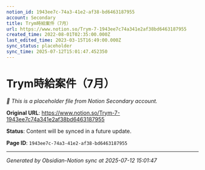 ```yaml
---
notion_id: 1943ee7c-74a3-41e2-af38-bd6463187955
account: Secondary
title: Trym時給案件（7月）
url: https://www.notion.so/Trym-7-1943ee7c74a341e2af38bd6463187955
created_time: 2022-08-01T02:35:00.000Z
last_edited_time: 2023-03-15T16:49:00.000Z
sync_status: placeholder
sync_time: 2025-07-12T15:01:47.452350
---
```


# Trym時給案件（7月）

*🔄 This is a placeholder file from Notion Secondary account.*

**Original URL**: https://www.notion.so/Trym-7-1943ee7c74a341e2af38bd6463187955

**Status**: Content will be synced in a future update.

**Page ID**: `1943ee7c-74a3-41e2-af38-bd6463187955`

---

*Generated by Obsidian-Notion sync at 2025-07-12 15:01:47*
